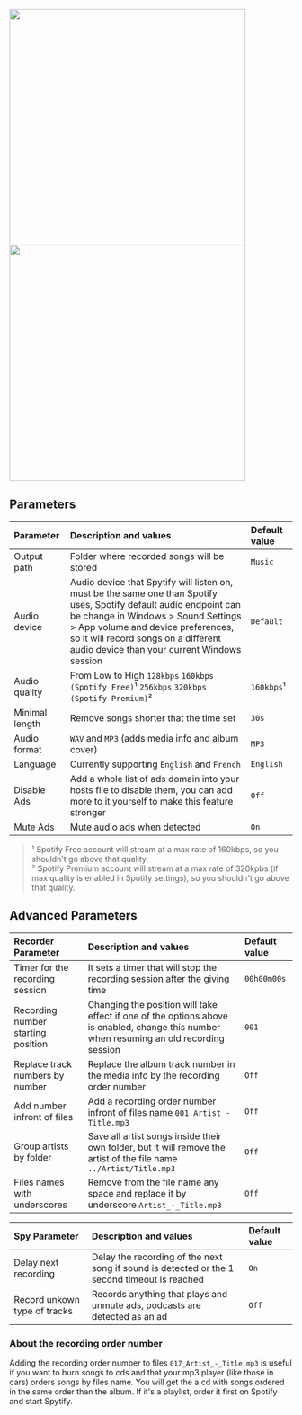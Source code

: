 <span><img width="420" height="auto" src="https://raw.githubusercontent.com/jwallet/spy-spotify/master/assets/images/ui_settings.png"/>
<img width="420" height="auto" src="https://raw.githubusercontent.com/jwallet/spy-spotify/master/assets/images/ui_advanced_settings.png"/></span>

## Parameters

| Parameter               | Description and values                 | Default value  |
|:------------------------|:---------------------------------------|:---------------|
| Output path             | Folder where recorded songs will be stored | `Music`     |
| Audio device            | Audio device that Spytify will listen on, must be the same one than Spotify uses, Spotify default audio endpoint can be change in Windows > Sound Settings > App volume and device preferences, so it will record songs on a different audio device than your current Windows session | `Default`   |
| Audio quality           | From Low to High `128kbps` `160kbps (Spotify Free)`¹ `256kbps` `320kbps (Spotify Premium)`² | `160kbps`¹ |
| Minimal length          | Remove songs shorter that the time set  | `30s`  |
| Audio format            | `WAV` and `MP3` (adds media info and album cover) | `MP3`    |
| Language               | Currently supporting `English` and `French` | `English` |
| Disable Ads             | Add a whole list of ads domain into your hosts file to disable them, you can add more to it yourself to make this feature stronger | `Off`   |
| Mute Ads               | Mute audio ads when detected | `On` |

> ¹ Spotify Free account will stream at a max rate of 160kbps, so you shouldn't go above that quality.     
> ² Spotify Premium account will stream at a max rate of 320kpbs (if max quality is enabled in Spotify settings), so you shouldn't go above that quality.

## Advanced Parameters

| Recorder Parameter                   | Description and values                 | Default value  |
|:-------------------------------------|:---------------------------------------|:---------------|
| Timer for the recording session      | It sets a timer that will stop the recording session after the giving time | `00h00m00s` |
| Recording number starting position   | Changing the position will take effect if one of the options above is enabled, change this number when resuming an old recording session | `001` |
| Replace track numbers by number      | Replace the album track number in the media info by the recording order number | `Off` |
| Add number infront of files          | Add a recording order number infront of files name `001 Artist - Title.mp3` | `Off` |
| Group artists by folder              | Save all artist songs inside their own folder, but it will remove the artist of the file name `../Artist/Title.mp3` | `Off` |
| Files names with underscores         | Remove from the file name any space and replace it by underscore `Artist_-_Title.mp3` | `Off` | 


| Spy Parameter                | Description and values                 | Default value  |
|:-----------------------------|:---------------------------------------|:---------------|
| Delay next recording         | Delay the recording of the next song if sound is detected or the 1 second timeout is reached | `On` |
| Record unkown type of tracks | Records anything that plays and unmute ads, podcasts are detected as an ad  | `Off` |

### About the recording order number
Adding the recording order number to files `017_Artist_-_Title.mp3` is useful if you want to burn songs to cds and that your mp3 player (like those in cars) orders songs by files name. You will get the a cd with songs ordered in the same order than the album. If it's a playlist, order it first on Spotify and start Spytify.
